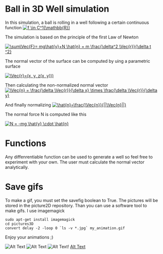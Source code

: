 # Ball in 3D Well simulation

In this simulation, a ball is rolling in a well following a certain continuous function 
<a href="http://www.codecogs.com/eqnedit.php?latex=f&space;\in&space;C^1(\mathbb{R}^2)" target="_blank"><img src="http://latex.codecogs.com/gif.latex?f&space;\in&space;C^1(\mathbb{R}^2)" title="f \in C^1(\mathbb{R})" /></a>

The simulation is based on the principle of the first Law of Newton

<a href="http://www.codecogs.com/eqnedit.php?latex=\sum\Vec{F}=&space;mg\hat{y}&plus;N&space;\hat{n}&space;=&space;m&space;\frac{\delta^2&space;\Vec{r}}{\delta&space;t&space;^2}" target="_blank"><img src="http://latex.codecogs.com/gif.latex?\sum\Vec{F}=&space;mg\hat{y}&plus;N&space;\hat{n}&space;=&space;m&space;\frac{\delta^2&space;\Vec{r}}{\delta&space;t&space;^2}" title="\sum\Vec{F}= mg\hat{y}+N \hat{n} = m \frac{\delta^2 \Vec{r}}{\delta t ^2}" /></a>

The normal vector of the surface can be computed by uing a parametric surface

<a href="http://www.codecogs.com/eqnedit.php?latex=\Vec{r}=(x,&space;y,&space;z(x&space;,y)))" target="_blank"><img src="http://latex.codecogs.com/gif.latex?\Vec{r}=(x,&space;y,&space;z(x&space;,y)))" title="\Vec{r}=(x, y, z(x ,y)))" /></a>
 
 Then calculating the non-normalized normal vector
<a href="http://www.codecogs.com/eqnedit.php?latex=\Vec{n}&space;=&space;\frac{\delta&space;\Vec{r}}{\delta&space;x}&space;\times&space;\frac{\delta&space;\Vec{r}}{\delta&space;y}" target="_blank"><img src="http://latex.codecogs.com/gif.latex?\Vec{n}&space;=&space;\frac{\delta&space;\Vec{r}}{\delta&space;x}&space;\times&space;\frac{\delta&space;\Vec{r}}{\delta&space;y}" title="\Vec{n} = \frac{\delta \Vec{r}}{\delta x} \times \frac{\delta \Vec{r}}{\delta y}" /></a>

And finally normalizing
<a href="http://www.codecogs.com/eqnedit.php?latex=\hat{n}=\frac{\Vec{n}}{||\Vec{n}||}" target="_blank"><img src="http://latex.codecogs.com/gif.latex?\hat{n}=\frac{\Vec{n}}{||\Vec{n}||}" title="\hat{n}=\frac{\Vec{n}}{||\Vec{n}||}" /></a>


The normal force N is computed like this

<a href="http://www.codecogs.com/eqnedit.php?latex=N&space;=&space;-mg&space;\hat{y}&space;\cdot&space;\hat{n}" target="_blank"><img src="http://latex.codecogs.com/gif.latex?N&space;=&space;-mg&space;\hat{y}&space;\cdot&space;\hat{n}" title="N = -mg \hat{y} \cdot \hat{n}" /></a>




# Functions
Any diffenrentiable function can be used to generate a well so feel free to experiment with your own. The user must calculate the normal vector analytically.

# Save gifs
To make a gif, you must set the savefig boolean to True. The pictures will be stored in the picture2D repository. Than you can use a software tool to make gifs.
I use imagemagick
```
sudo apt-get install imagemagick
cd pictures3D
convert delay -2 -loop 0 `ls -v *.jpg` my_animation.gif 
```

Enjoy your animations ;)

![Alt Text](https://github.com/gablabc/Numerical_Physics/blob/master/finite_diff/Puit3D/pictures3D/animation2.gif)
![Alt Text](https://github.com/gablabc/Numerical_Physics/blob/master/finite_diff/Puit3D/pictures3D/circle_angle.gif)
![Alt Text](https://github.com/gablabc/Numerical_Physics/blob/master/finite_diff/Puit3D/pictures3D/circle_top.gif)!
[Alt Text](https://github.com/gablabc/Numerical_Physics/blob/master/finite_diff/Puit3D/pictures3D/flower_top.gif)
